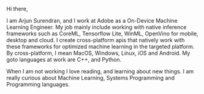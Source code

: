 Hi there,

I am Arjun Surendran, and I work at Adobe as a On-Device Machine Learning Engineer. My job mainly include working with native inference frameworks such as CoreML, Tensorflow Lite, WinML, OpenVino for mobile, desktop and cloud. I create cross-platform apis that natively work with these frameworks for optimized machine learning in the targeted platform. By cross-platform, I mean MacOS, Windows, Linux, iOS and Android. My goto languages at work are C++, and Python.

When I am not working I love reading, and learning about new things. I am really curious about Machine Learning, Systems Programming and Programming languages. 